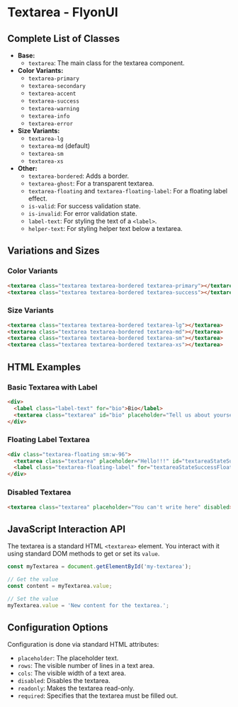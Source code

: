# Textarea - FlyonUI

## Complete List of Classes
- **Base:**
  - `textarea`: The main class for the textarea component.
- **Color Variants:**
  - `textarea-primary`
  - `textarea-secondary`
  - `textarea-accent`
  - `textarea-success`
  - `textarea-warning`
  - `textarea-info`
  - `textarea-error`
- **Size Variants:**
  - `textarea-lg`
  - `textarea-md` (default)
  - `textarea-sm`
  - `textarea-xs`
- **Other:**
  - `textarea-bordered`: Adds a border.
  - `textarea-ghost`: For a transparent textarea.
  - `textarea-floating` and `textarea-floating-label`: For a floating label effect.
  - `is-valid`: For success validation state.
  - `is-invalid`: For error validation state.
  - `label-text`: For styling the text of a `<label>`.
  - `helper-text`: For styling helper text below a textarea.

## Variations and Sizes

### Color Variants
```html
<textarea class="textarea textarea-bordered textarea-primary"></textarea>
<textarea class="textarea textarea-bordered textarea-success"></textarea>
```

### Size Variants
```html
<textarea class="textarea textarea-bordered textarea-lg"></textarea>
<textarea class="textarea textarea-bordered textarea-md"></textarea>
<textarea class="textarea textarea-bordered textarea-sm"></textarea>
<textarea class="textarea textarea-bordered textarea-xs"></textarea>
```

## HTML Examples

### Basic Textarea with Label
```html
<div>
  <label class="label-text" for="bio">Bio</label>
  <textarea class="textarea" id="bio" placeholder="Tell us about yourself..."></textarea>
</div>
```

### Floating Label Textarea
```html
<div class="textarea-floating sm:w-96">
  <textarea class="textarea" placeholder="Hello!!!" id="textareaStateSuccessFloating"></textarea>
  <label class="textarea-floating-label" for="textareaStateSuccessFloating">Your bio</label>
</div>
```

### Disabled Textarea
```html
<textarea class="textarea" placeholder="You can't write here" disabled></textarea>
```

## JavaScript Interaction API
The textarea is a standard HTML `<textarea>` element. You interact with it using standard DOM methods to get or set its `value`.

```javascript
const myTextarea = document.getElementById('my-textarea');

// Get the value
const content = myTextarea.value;

// Set the value
myTextarea.value = 'New content for the textarea.';
```

## Configuration Options
Configuration is done via standard HTML attributes:
- `placeholder`: The placeholder text.
- `rows`: The visible number of lines in a text area.
- `cols`: The visible width of a text area.
- `disabled`: Disables the textarea.
- `readonly`: Makes the textarea read-only.
- `required`: Specifies that the textarea must be filled out.